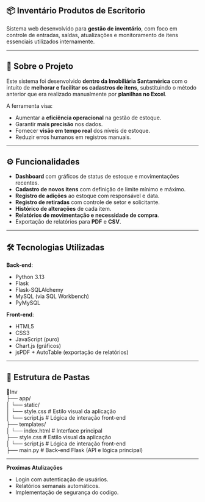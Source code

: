 ## 📦 Inventário Produtos de Escritorio

Sistema web desenvolvido para **gestão de inventário**, com foco em controle de entradas, saídas, atualizações e monitoramento de itens essenciais utilizados internamente.

---

## 🏢 Sobre o Projeto

Este sistema foi desenvolvido **dentro da Imobiliária Santamérica** com o intuito de **melhorar e facilitar os cadastros de itens**, substituindo o método anterior que era realizado manualmente por **planilhas no Excel**.

A ferramenta visa:

- Aumentar a **eficiência operacional** na gestão de estoque.
- Garantir **mais precisão** nos dados.
- Fornecer **visão em tempo real** dos níveis de estoque.
- Reduzir erros humanos em registros manuais.

---

## ⚙️ Funcionalidades

- **Dashboard** com gráficos de status de estoque e movimentações recentes.
- **Cadastro de novos itens** com definição de limite mínimo e máximo.
- **Registro de adições** ao estoque com responsável e data.
- **Registro de retiradas** com controle de setor e solicitante.
- **Histórico de alterações** de cada item.
- **Relatórios de movimentação e necessidade de compra**.
- Exportação de relatórios para **PDF** e **CSV**.

---

## 🛠️ Tecnologias Utilizadas

**Back-end**:
- Python 3.13
- Flask
- Flask-SQLAlchemy
- MySQL (via SQL Workbench)
- PyMySQL

**Front-end**:
- HTML5
- CSS3
- JavaScript (puro)
- Chart.js (gráficos)
- jsPDF + AutoTable (exportação de relatórios)

---

## 📂 Estrutura de Pastas

<div> 📂Inv </div>
<div> ├── app/ </div>
<div> │      └── static/ </div>
<div> │         └── style.css # Estilo visual da aplicação </div>
<div> │         └── script.js # Lógica de interação front-end </div>
<div> ├── templates/ </div>
<div> │         └── index.html # Interface principal </div>
<div> ├── style.css # Estilo visual da aplicação </div>
<div> │         └── script.js # Lógica de interação front-end </div>
<div> ├── main.py # Back-end Flask (API e lógica principal) </div>

---

**Proximas Atulizações**
- Login com autenticação de usuários.
- Relatórios semanais automáticos.
- Implementação de segurança do codigo.

